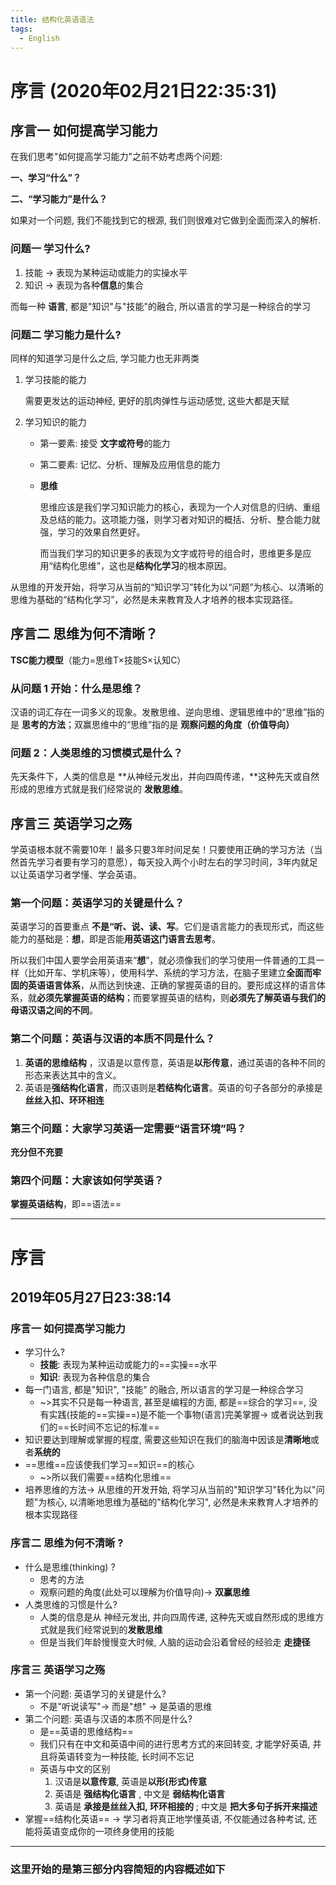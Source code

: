 ```yaml
---
title: 结构化英语语法
tags:
  - English
---
```


# 序言	(2020年02月21日22:35:31)

## 序言一	如何提高学习能力

在我们思考"如何提高学习能力"之前不妨考虑两个问题:

**一、学习“什么”？**

**二、“学习能力”是什么？**

如果对一个问题, 我们不能找到它的根源, 我们则很难对它做到全面而深入的解析.



### 问题一	学习什么?

1.  技能 -> 表现为某种运动或能力的实操水平
2.  知识 -> 表现为各种**信息**的集合

而每一种 **语言**, 都是"知识"与"技能"的融合, 所以语言的学习是一种综合的学习



### 问题二	学习能力是什么?

同样的知道学习是什么之后, 学习能力也无非两类

1.  学习技能的能力

    需要更发达的运动神经, 更好的肌肉弹性与运动感觉, 这些大都是天赋

2.  学习知识的能力

    -   第一要素: 接受 **文字或符号**的能力

    -   第二要素: 记忆、分析、理解及应用信息的能力

    -   **思维**

        思维应该是我们学习知识能力的核心，表现为一个人对信息的归纳、重组及总结的能力。这项能力强，则学习者对知识的概括、分析、整合能力就强，学习的效果自然更好。

        而当我们学习的知识更多的表现为文字或符号的组合时，思维更多是应用“结构化思维”，这也是**结构化学习**的根本原因。

从思维的开发开始，将学习从当前的“知识学习”转化为以“问题”为核心、以清晰的思维为基础的“结构化学习”，必然是未来教育及人才培养的根本实现路径。





## 序言二	思维为何不清晰？

**TSC能力模型**（能力=思维T×技能S×认知C）



### 从问题 1 开始：什么是思维？

汉语的词汇存在一词多义的现象。发散思维、逆向思维、逻辑思维中的“思维”指的是 **思考的方法**；双赢思维中的“思维”指的是 **观察问题的角度（价值导向）**



### 问题 2：人类思维的习惯模式是什么？

先天条件下，人类的信息是 **从神经元发出，并向四周传递，**这种先天或自然形成的思维方式就是我们经常说的 **发散思维**。





## 序言三	英语学习之殇

学英语根本就不需要10年！最多只要3年时间足矣！只要使用正确的学习方法（当然首先学习者要有学习的意愿），每天投入两个小时左右的学习时间，3年内就足以让英语学习者学懂、学会英语。



### 第一个问题：英语学习的关键是什么？

英语学习的首要重点 **不是“听、说、读、写**。它们是语言能力的表现形式，而这些能力的基础是：**想**，即是否能**用英语这门语言去思考**。

所以我们中国人要学会用英语来“**想**”，就必须像我们的学习使用一件普通的工具一样（比如开车、学机床等），使用科学、系统的学习方法，在脑子里建立**全面而牢固的英语语言体系**，从而达到快速、正确的掌握英语的目的。要形成这样的语言体系，就**必须先掌握英语的结构**；而要掌握英语的结构，则**必须先了解英语与我们的母语汉语之间的不同**。



### 第二个问题：英语与汉语的本质不同是什么？

1.  **英语的思维结构** ，汉语是以意传意，英语是**以形传意**，通过英语的各种不同的形态来表达其中的含义。
2.  英语是**强结构化语言**，而汉语则是**若结构化语言**。英语的句子各部分的承接是**丝丝入扣、环环相连**



### 第三个问题：大家学习英语一定需要“语言环境”吗？

**充分但不充要**



### 第四个问题：大家该如何学英语？

**掌握英语结构**，即==语法==



---

# 序言

## 2019年05月27日23:38:14

### 序言一	如何提高学习能力

- 学习什么?
  - **技能**: 表现为某种运动或能力的==实操==水平
  - **知识**: 表现为各种信息的集合
- 每一门语言, 都是"知识", "技能" 的融合, 所以语言的学习是一种综合学习
  - ~>其实不只是每一种语言, 甚至是编程的方面, 都是==综合的学习==, 没有实践(技能的==实操==)是不能一个事物(语言)完美掌握-> 或者说达到我们的==长时间不忘记的标准==
- 知识要达到理解或掌握的程度, 需要这些知识在我们的脑海中因该是**清晰地**或者**系统的**
- ==思维==应该使我们学习==知识==的核心
  - ~>所以我们需要==结构化思维==
- 培养思维的方法-> 从思维的开发开始, 将学习从当前的"知识学习"转化为以"问题"为核心, 以清晰地思维为基础的"结构化学习", 必然是未来教育人才培养的根本实现路径

### 序言二    思维为何不清晰 ?

- 什么是思维(thinking) ?
  - 思考的方法
  - 观察问题的角度(此处可以理解为价值导向)-> **双赢思维**
- 人类思维的习惯是什么?
  - 人类的信息是从 神经元发出, 并向四周传递, 这种先天或自然形成的思维方式就是我们经常说到的**发散思维**
  - 但是当我们年龄慢慢变大时候, 人脑的运动会沿着曾经的经验走 **走捷径**

### 序言三    英语学习之殇

- 第一个问题: 英语学习的关键是什么? 
  - 不是"听说读写"-> 而是"想" -> 是英语的思维
- 第二个问题: 英语与汉语的本质不同是什么?
  - 是==英语的思维结构==
  - 我们只有在中文和英语中间的进行思考方式的来回转变, 才能学好英语, 并且将英语转变为一种技能, 长时间不忘记
  - 英语与中文的区别
    1. 汉语是**以意传意**, 英语是**以形(形式)传意**
    2. 英语是 **强结构化语言** , 中文是 **弱结构化语言**
    3. 英语是 **承接是丝丝入扣, 环环相接的** ; 中文是 **把大多句子拆开来描述**
- 掌握==结构化英语== -> 学习者将真正地学懂英语, 不仅能通过各种考试, 还能将英语变成你的一项终身使用的技能

---
### 这里开始的是第三部分内容简短的内容概述如下

